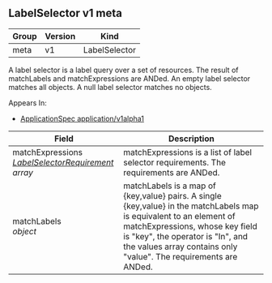 ## LabelSelector v1 meta

Group        | Version     | Kind
------------ | ---------- | -----------
meta | v1 | LabelSelector



A label selector is a label query over a set of resources. The result of matchLabels and matchExpressions are ANDed. An empty label selector matches all objects. A null label selector matches no objects.

<aside class="notice">
Appears In:

<ul> 
<li><a href="#applicationspec-v1alpha1-application">ApplicationSpec application/v1alpha1</a></li>
</ul></aside>

Field        | Description
------------ | -----------
matchExpressions <br /> *[LabelSelectorRequirement](#labelselectorrequirement-v1-meta) array*    | matchExpressions is a list of label selector requirements. The requirements are ANDed.
matchLabels <br /> *object*    | matchLabels is a map of {key,value} pairs. A single {key,value} in the matchLabels map is equivalent to an element of matchExpressions, whose key field is "key", the operator is "In", and the values array contains only "value". The requirements are ANDed.

